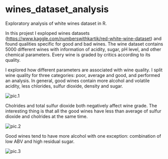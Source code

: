 # wines_dataset_analysis
Exploratory analysis of white wines dataset in R.

In this projest I exploped wines datasets (https://www.kaggle.com/numberswithkartik/red-white-wine-dataset) and found qualities specific for good and bad wines.
The wine dataset contains 5000 different wines with information of acidity, sugar, pH level, and other chemical parameters. Every wine is graded by critics according to its quality.

I explored how different parameters are associated with wine quality. I split wine quality for three categories: poor, average and good, and performed an analysis. In general, good wines contain more alcohol and volatile acidity, less chlorides, sulfur dioxide, density and sugar. 

![pic.1](https://www.dropbox.com/s/kqcrj3byes5rdkr/Screen%20Shot.png)

Cholrides and total sulfur dioxide both negatively affect wine grade. The interesting thing is that all the good wines have less than average of sulfur dioxide and cholrides at the same time. 

![pic.2](https://www.dropbox.com/s/7rbp8s1l5r3g0sx/Screen%20Shot%202019-01-15%20at%203.54.23%20PM.png)

Good wines tend to have more alcohol with one exception: combination of low ABV and high residual sugar.

![pic.3](https://www.dropbox.com/s/2biyolduwsrgm6f/Screen%20Shot%202019-01-15%20at%204.03.24%20PM.png)

